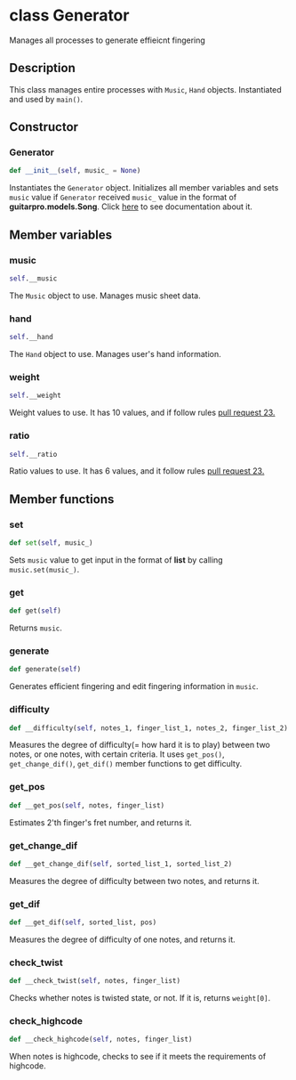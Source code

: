 # class Generator

Manages all processes to generate effieicnt fingering

## Description

This class manages entire processes with `Music`, `Hand` objects. Instantiated and used by `main()`.

## Constructor

### Generator
```py
def __init__(self, music_ = None)
```

Instantiates the `Generator` object. Initializes all member variables and sets `music` value if `Generator` received `music_` value in the format of **guitarpro.models.Song**. Click [here](https://pyguitarpro.readthedocs.io/en/stable/pyguitarpro/api.html) to see documentation about it.

## Member variables

### music
```py
self.__music
```

The `Music` object to use. Manages music sheet data.

### hand
```py
self.__hand
```

The `Hand` object to use. Manages user's hand information.

### weight
```py
self.__weight
```

Weight values to use. It has 10 values, and if follow rules [pull request 23.](https://github.com/boy-min/Guitar-Fingering-Generator/pull/23)

### ratio
```py
self.__ratio
```

Ratio values to use. It has 6 values, and it follow rules [pull request 23.](https://github.com/boy-min/Guitar-Fingering-Generator/pull/23)

## Member functions

### set
```py
def set(self, music_)
```

Sets `music` value to get input in the format of **list** by calling `music.set(music_)`.

### get
```py
def get(self)
```

Returns `music`.

### generate
```py
def generate(self)
```

Generates efficient fingering and edit fingering information in `music`.

### difficulty
```py
def __difficulty(self, notes_1, finger_list_1, notes_2, finger_list_2)
```

Measures the degree of difficulty(= how hard it is to play) between two notes, or one notes, with certain criteria. It uses
`get_pos()`, `get_change_dif()`, `get_dif()` member functions to get difficulty.

### get_pos
```py
def __get_pos(self, notes, finger_list)
```

Estimates 2'th finger's fret number, and returns it.

### get_change_dif
```py
def __get_change_dif(self, sorted_list_1, sorted_list_2)
```

Measures the degree of difficulty between two notes, and returns it.

### get_dif
```py
def __get_dif(self, sorted_list, pos)
```

Measures the degree of difficulty of one notes, and returns it.

### check_twist
```py
def __check_twist(self, notes, finger_list)
```

Checks whether notes is twisted state, or not. If it is, returns `weight[0]`.

### check_highcode
```py
def __check_highcode(self, notes, finger_list)
```

When notes is highcode, checks to see if it meets the requirements of highcode.

